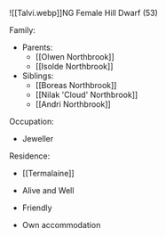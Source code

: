 ![[Talvi.webp]]NG Female Hill Dwarf (53)

Family:
- Parents:
	- [[Olwen Northbrook]]
	- [[Isolde Northbrook]]
- Siblings:
	- [[Boreas Northbrook]]
	- [[Nilak 'Cloud' Northbrook]]
	- [[Andri Northbrook]]

Occupation:
- Jeweller 

Residence:
- [[Termalaine]] 


- Alive and Well
- Friendly
- Own accommodation